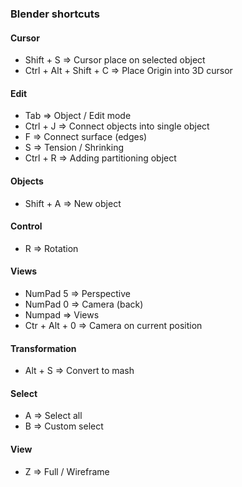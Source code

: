 ### Blender shortcuts

#### Cursor
* Shift + S => Cursor place on selected object
* Ctrl + Alt + Shift + C => Place Origin into 3D cursor

#### Edit
* Tab => Object / Edit mode
* Ctrl + J => Connect objects into single object
* F => Connect surface (edges)
* S => Tension / Shrinking
* Ctrl + R => Adding partitioning object

#### Objects
* Shift + A => New object

#### Control
* R => Rotation

#### Views
* NumPad 5 =>  Perspective
* NumPad 0 => Camera (back)
* Numpad => Views
* Ctr + Alt + 0 => Camera on current position

#### Transformation
* Alt + S => Convert to mash

#### Select
* A => Select all
* B => Custom select

#### View
* Z => Full / Wireframe
